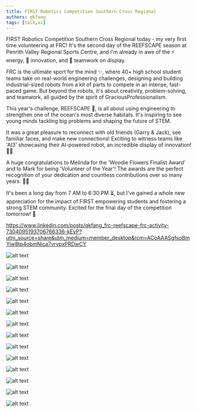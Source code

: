 ```yaml
---
title: FIRST Robotics Competition Southern Cross Regional
authors: qkfang
tags: [talk,ai]
---
```




FIRST Robotics Competition Southern Cross Regional today - my very first time volunteering at FRC! It's the second day of the REEFSCAPE season at Penrith Valley Regional Sports Centre, and I'm already in awe of the ⚡ energy, 🔧 innovation, and 🤝 teamwork on display.

FRC is the ultimate sport for the mind ✨, where 40+ high school student teams take on real-world engineering challenges, designing and building industrial-sized robots from a kit of parts to compete in an intense, fast-paced game. But beyond the robots, it's about creativity, problem-solving, and teamwork, all guided by the spirit of GraciousProfessionalism.

This year's challenge, REEFSCAPE 🌊, is all about using engineering to strengthen one of the ocean's most diverse habitats. It's inspiring to see young minds tackling big problems and shaping the future of STEM.

It was a great pleasure to reconnect with old friends (Garry & Jack), see familiar faces, and make new connections! Exciting to witness teams like 'AI3' showcasing their AI-powered robot, an incredible display of innovation! 🤩🤖

A huge congratulations to Melinda for the 'Woodie Flowers Finalist Award' and to Mark for being 'Volunteer of the Year'! The awards are the perfect recognition of your dedication and countless contributions over so many years. 👏🎉

It's been a long day from 7 AM to 6:30 PM ⏳, but I've gained a whole new appreciation for the impact of FIRST empowering students and fostering a strong STEM community. Excited for the final day of the competition tomorrow! 🚀


https://www.linkedin.com/posts/qkfang_frc-reefscape-frc-activity-7304095193706766336-kEyP?utm_source=share&utm_medium=member_desktop&rcm=ACoAAASgfsoBmYiw8tp4obmNica7vrvpxPRDwCY

![alt text](images\2025-03-08-frc-southern-cross-regional-robot-game-1.jpg)

![alt text](images\2025-03-08-frc-southern-cross-regional-robot-game-2.jpg)

![alt text](images\2025-03-08-frc-southern-cross-regional-robot-game-3.jpg)

![alt text](images\2025-03-08-frc-southern-cross-regional-robot-game-4.jpg)

![alt text](images\2025-03-08-frc-southern-cross-regional-robot-game-5.jpg)

![alt text](images\2025-03-08-frc-southern-cross-regional-robot-game-6.jpg)

![alt text](images\2025-03-08-frc-southern-cross-regional-robot-game-7.jpg)

![alt text](images\2025-03-08-frc-southern-cross-regional-robot-game-8.jpg)

![alt text](images\2025-03-08-frc-southern-cross-regional-robot-game-9.jpg)

![alt text](images\2025-03-08-frc-southern-cross-regional-robot-game-10.jpg)

![alt text](images\2025-03-08-frc-southern-cross-regional-robot-game-11.jpg)

![alt text](images\2025-03-08-frc-southern-cross-regional-robot-game-12.jpg)

![alt text](images\2025-03-08-frc-southern-cross-regional-robot-game-13.jpg)

![alt text](images\2025-03-08-frc-southern-cross-regional-robot-game-14.jpg)




